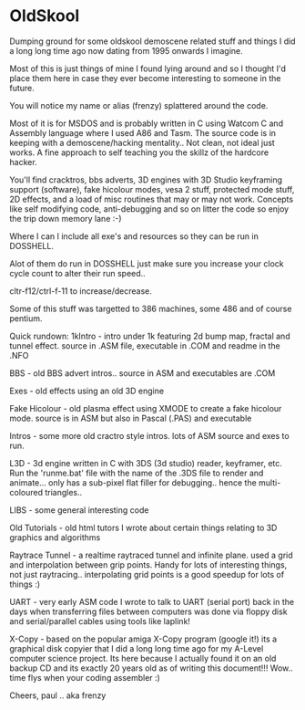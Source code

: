 OldSkool
========

Dumping ground for some oldskool demoscene related stuff and things I did a long long time ago now dating from 1995 onwards I imagine.

Most of this is just things of mine I found lying around and so I thought I'd place them here in case they ever become interesting to someone in the future.

You will notice my name or alias (frenzy) splattered around the code.

Most of it is for MSDOS and is probably written in C using Watcom C and Assembly language where I used A86 and Tasm. The source code is in keeping with a demoscene/hacking mentality.. Not clean, not ideal just works. A fine approach to self teaching you the skillz of the hardcore hacker. 

You'll find cracktros, bbs adverts, 3D engines with 3D Studio keyframing support (software), fake hicolour modes, vesa 2 stuff, protected mode stuff, 2D effects, and a load of misc routines that may or may not work. Concepts like self modifying code, anti-debugging and so on litter the code so enjoy the trip down memory lane :-)

Where I can I include all exe's and resources so they can be run in DOSSHELL.

Alot of them do run in DOSSHELL just make sure you increase your clock cycle count to alter their run speed..

cltr-f12/ctrl-f-11 to increase/decrease.

Some of this stuff was targetted to 386 machines, some 486 and of course pentium.

Quick rundown:
1kIntro - intro under 1k featuring 2d bump map, fractal and tunnel effect. source in .ASM file, executable in .COM and readme in the .NFO

BBS - old BBS advert intros.. source in ASM and executables are .COM

Exes - old effects using an old 3D engine

Fake Hicolour - old plasma effect using XMODE to create a fake hicolour mode. source is in ASM but also in Pascal (.PAS) and executable

Intros - some more old cractro style intros. lots of ASM source and exes to run.

L3D - 3d engine written in C with 3DS (3d studio) reader, keyframer, etc. Run the 'runme.bat' file with the name of the .3DS file to render and animate... only has a sub-pixel flat filler for debugging.. hence the multi-coloured triangles..

LIBS - some general interesting code

Old Tutorials - old html tutors I wrote about certain things relating to 3D graphics and algorithms

Raytrace Tunnel - a realtime raytraced tunnel and infinite plane. used a grid and interpolation between grip points. Handy for lots of interesting things, not just raytracing.. interpolating grid points is a good speedup for lots of things :)

UART - very early ASM code I wrote to talk to UART (serial port) back in the days when transferring files between computers was done via floppy disk and serial/parallel cables using tools like laplink!

X-Copy - based on the popular amiga X-Copy program (google it!) its a graphical disk copyier that I did a long long time ago for my A-Level computer science project. Its here because I actually found it on an old backup CD and its exactly 20 years old as of writing this document!!! Wow.. time flys when your coding assembler :)


Cheers,
paul .. aka frenzy

